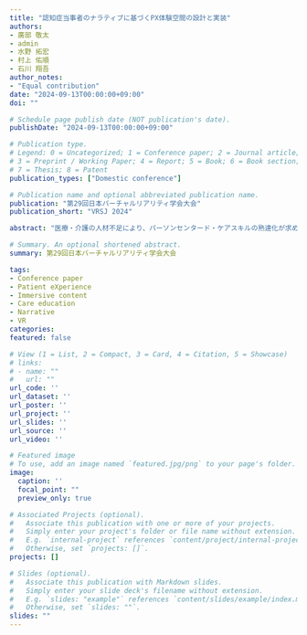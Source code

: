 ```yaml
---
title: "認知症当事者のナラティブに基づくPX体験空間の設計と実装"
authors:
- 廣部 敬太
- admin
- 水野 拓宏
- 村上 佑順
- 石川 翔吾
author_notes:
- "Equal contribution"
date: "2024-09-13T00:00:00+09:00"
doi: ""

# Schedule page publish date (NOT publication's date).
publishDate: "2024-09-13T00:00:00+09:00"

# Publication type.
# Legend: 0 = Uncategorized; 1 = Conference paper; 2 = Journal article;
# 3 = Preprint / Working Paper; 4 = Report; 5 = Book; 6 = Book section;
# 7 = Thesis; 8 = Patent
publication_types: ["Domestic conference"]

# Publication name and optional abbreviated publication name.
publication: "第29回日本バーチャルリアリティ学会大会"
publication_short: "VRSJ 2024"

abstract: "医療・介護の人材不足により、パーソンセンタード・ケアスキルの熟達化が求められている。それには認知症当事者の認知的視点を理解するスキルが重要であり、ナラティブの経験的イメージ補完が必要である。本研究では、認知症当事者のナラティブを基に患者体験(PX)をVRで体験することが可能な空間を構築することを目的とした。多様な認知的障害を一人称視点で体験し学習者同士が共有することで、効果的な学習が示唆された。"

# Summary. An optional shortened abstract.
summary: 第29回日本バーチャルリアリティ学会大会

tags:
- Conference paper
- Patient eXperience
- Immersive content
- Care education
- Narrative
- VR
categories: 
featured: false

# View (1 = List, 2 = Compact, 3 = Card, 4 = Citation, 5 = Showcase)
# links:
# - name: ""
#   url: ""
url_code: ''
url_dataset: ''
url_poster: ''
url_project: ''
url_slides: ''
url_source: ''
url_video: ''

# Featured image
# To use, add an image named `featured.jpg/png` to your page's folder. 
image:
  caption: ''
  focal_point: ""
  preview_only: true

# Associated Projects (optional).
#   Associate this publication with one or more of your projects.
#   Simply enter your project's folder or file name without extension.
#   E.g. `internal-project` references `content/project/internal-project/index.md`.
#   Otherwise, set `projects: []`.
projects: []

# Slides (optional).
#   Associate this publication with Markdown slides.
#   Simply enter your slide deck's filename without extension.
#   E.g. `slides: "example"` references `content/slides/example/index.md`.
#   Otherwise, set `slides: ""`.
slides: ""
---
```

